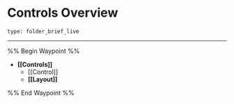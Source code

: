 # Controls Overview
 
```ccard
type: folder_brief_live
```
 
---

%% Begin Waypoint %%
- **[[Controls]]**
	- [[Control]]
	- **[[Layout]]**

%% End Waypoint %%